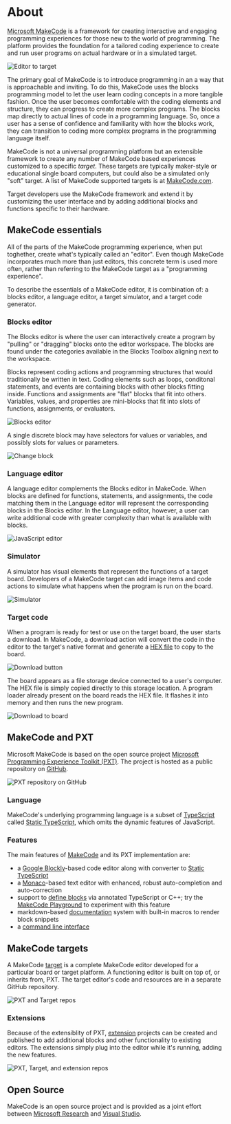 # About

[Microsoft MakeCode](@homeurl@) is a framework for creating interactive and engaging
programming experiences for those new to the world of programming. The platform provides the foundation for a tailored coding experience to create and run user programs on actual hardware or in a simulated target.

![Editor to target](/static/about/editor-to-target.png)

The primary goal of MakeCode is to introduce programming in an a way that is 
approachable and inviting. To do this, MakeCode uses the blocks programming model to let
the user learn coding concepts in a more tangible fashion. Once the user becomes comfortable
with the coding elements and structure, they can progress to create more complex programs. The blocks map directly to actual lines of code in a programming language. So, once a user has a sense of confidence and familiarity with how the blocks work, they can transition to coding more complex programs in the programming language itself.

MakeCode is not a universal programming platform but an extensible framework to create any
number of MakeCode based experiences customized to a specific _target_. These targets are typically maker-style or educational single board computers, but could also be a simulated only "soft" target. A list of MakeCode supported targets is at [MakeCode.com](https://makecode.com).

Target developers use the MakeCode framework and extend it by customizing the user 
interface and by adding additional blocks and functions specific to their hardware.

## MakeCode essentials

All of the parts of the MakeCode programming experience, when put toghether, create what's typically called an "editor". Even though MakeCode incorporates much more than just editors,
this concrete term is used more often, rather than referring to the MakeCode target as a "programming experience".

To describe the essentials of a MakeCode editor, it is combination of: a blocks editor, a language editor, a target simulator, and a target code generator.

### Blocks editor

The Blocks editor is where the user can interactively create a program by "pulling" or
"dragging" blocks onto the editor workspace. The blocks are found under the categories
available in the Blocks Toolbox aligning next to the workspace.

Blocks represent coding actions and programming structures that would traditionally be
written in text. Coding elements such as loops, conditonal statements, and events are
containing blocks with other blocks fitting inside. Functions and assignments are "flat"
blocks that fit into others. Variables, values, and properties are mini-blocks that fit into 
slots of functions, assignments, or evaluators.

![Blocks editor](/static/about/blocks-editor.png)

A single discrete block may have selectors for values or variables, and possibly slots for
values or parameters.

![Change block](/static/about/change-block.png)

### Language editor

A language editor complements the Blocks editor in MakeCode. When blocks are defined for
functions, statements, and assignments, the code matching them in the Language editor will represent the corresponding blocks in the
Blocks editor. In the Language editor, however, a user can write additional code with greater
complexity than what is available with blocks.

![JavaScript editor](/static/about/javascript-editor.png)

### Simulator

A simulator has visual elements that represent the functions of a target board. Developers
of a MakeCode target can add image items and code actions to simulate what happens when
the program is run on the board.

![Simulator](/static/about/simulator.png)

### Target code

When a program is ready for test or use on the target board, the user starts a download. In MakeCode, a download action will convert the code in the editor to the target's native format and generate a [HEX file](https://github.com/microsoft/uf2) to copy to the board. 

![Download button](/static/about/download-button.png)

The board appears as a file storage device connected to a user's computer. The HEX file is simply copied directly to this storage location.
A program loader already present on the board reads the HEX file. It flashes it into memory and then runs the new program.

![Download to board](/static/about/download-board.png)

## MakeCode and PXT

Microsoft MakeCode is based on the open source project [Microsoft Programming Experience Toolkit (PXT)](https://github.com/microsoft/pxt). The project is hosted as a public repository on [GitHub](https://github.com).

![PXT repository on GitHub](/static/about/pxt-repo.png)

### Language

MakeCode's underlying programming language 
is a subset of [TypeScript](http://typescriptlang.org)
called [Static TypeScript](/language), which omits the dynamic features of JavaScript.

### Features

The main features of [MakeCode](/docs) and its PXT implementation are:

* a [Google Blockly](https://developers.google.com/blockly/)-based code editor along with converter to [Static TypeScript](/language)
* a [Monaco](https://github.com/microsoft/monaco-editor)-based text editor with enhanced, robust auto-completion and auto-correction
* support to [define blocks](/defining-blocks) via annotated TypeScript or C++; try the [MakeCode Playground](/playground) to experiment with this feature
* markdown-based [documentation](/writing-docs) system with built-in macros to render block snippets
* a [command line interface](/cli)

## MakeCode targets

A MakeCode [target](https://makecode.com/target-creation) is a complete MakeCode editor developed for a particular board or target
platform. A functioning editor is built on top of, or inherits from, PXT. The target editor's code and resources are in a separate GitHub repository. 

![PXT and Target repos](/static/about/pxt-target.png)

### Extensions

Because of the extensiblity of PXT, [extension](https://makecode.com/extensions) projects can be created and published to add additional
blocks and other functionality to existing editors. The extensions simply plug into the 
editor while it's running, adding the new features.

![PXT, Target, and extension repos](/static/about/pxt-extension.png)

## Open Source

MakeCode is an open source project and is provided as a joint effort between [Microsoft Research](https://www.microsoft.com/en-us/research/project/microsoft-makecode/) and [Visual Studio](https://visualstudio.microsoft.com/).
